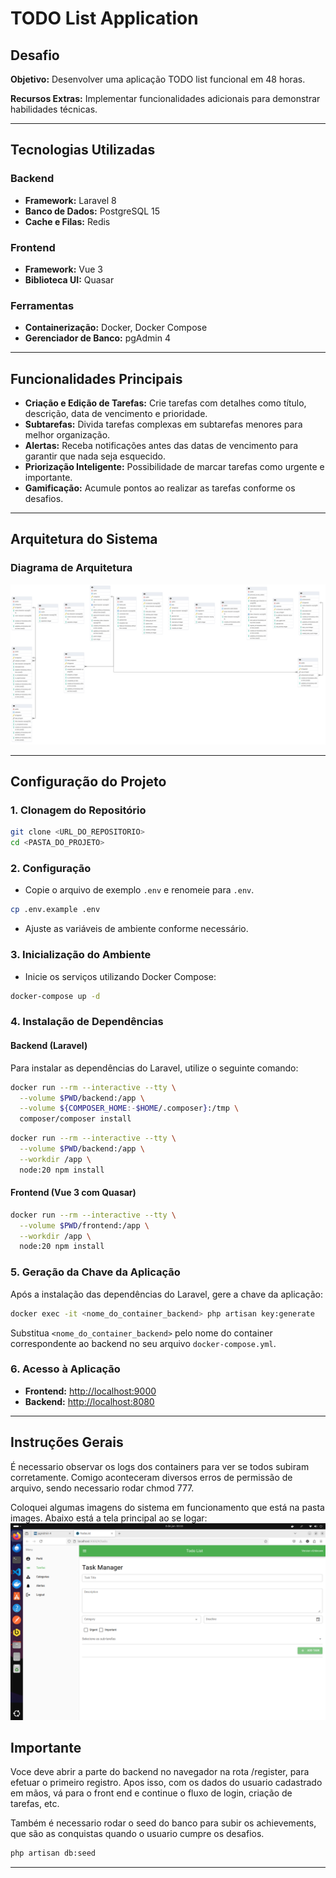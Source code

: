 # TODO List Application

## Desafio

**Objetivo:** Desenvolver uma aplicação TODO list funcional em 48 horas.

**Recursos Extras:** Implementar funcionalidades adicionais para demonstrar habilidades técnicas.

---

## Tecnologias Utilizadas

### Backend
- **Framework:** Laravel 8
- **Banco de Dados:** PostgreSQL 15
- **Cache e Filas:** Redis

### Frontend
- **Framework:** Vue 3
- **Biblioteca UI:** Quasar

### Ferramentas
- **Containerização:** Docker, Docker Compose
- **Gerenciador de Banco:** pgAdmin 4

---

## Funcionalidades Principais

- **Criação e Edição de Tarefas:** Crie tarefas com detalhes como título, descrição, data de vencimento e prioridade.
- **Subtarefas:** Divida tarefas complexas em subtarefas menores para melhor organização.
- **Alertas:** Receba notificações antes das datas de vencimento para garantir que nada seja esquecido.
- **Priorização Inteligente:** Possibilidade de marcar tarefas como urgente e importante.
- **Gamificação:** Acumule pontos ao realizar as tarefas conforme os desafios.

---

## Arquitetura do Sistema

### Diagrama de Arquitetura
![Diagrama de Arquitetura](images/mer.png)

---

## Configuração do Projeto

### 1. Clonagem do Repositório
```bash
git clone <URL_DO_REPOSITORIO>
cd <PASTA_DO_PROJETO>
```

### 2. Configuração
- Copie o arquivo de exemplo `.env` e renomeie para `.env`.
```bash
cp .env.example .env
```
- Ajuste as variáveis de ambiente conforme necessário.

### 3. Inicialização do Ambiente
- Inicie os serviços utilizando Docker Compose:
```bash
docker-compose up -d
```

### 4. Instalação de Dependências

#### Backend (Laravel)
Para instalar as dependências do Laravel, utilize o seguinte comando:
```bash
docker run --rm --interactive --tty \
  --volume $PWD/backend:/app \
  --volume ${COMPOSER_HOME:-$HOME/.composer}:/tmp \
  composer/composer install
```

```bash
docker run --rm --interactive --tty \
  --volume $PWD/backend:/app \
  --workdir /app \
  node:20 npm install
```

#### Frontend (Vue 3 com Quasar)
```bash
docker run --rm --interactive --tty \
  --volume $PWD/frontend:/app \
  --workdir /app \
  node:20 npm install
```

### 5. Geração da Chave da Aplicação
Após a instalação das dependências do Laravel, gere a chave da aplicação:
```bash
docker exec -it <nome_do_container_backend> php artisan key:generate
```
Substitua `<nome_do_container_backend>` pelo nome do container correspondente ao backend no seu arquivo `docker-compose.yml`.

### 6. Acesso à Aplicação
- **Frontend:** [http://localhost:9000](http://localhost:9000)
- **Backend:** [http://localhost:8080](http://localhost:8080)

---

## Instruções Gerais
É necessario observar os logs dos containers para ver se todos subiram corretamente. Comigo aconteceram diversos erros de permissão de arquivo, sendo necessario rodar chmod 777.

Coloquei algumas imagens do sistema em funcionamento que está na pasta images. Abaixo está a tela principal ao se logar:
![Tela principal](images/tasks.png)


## Importante

Voce deve abrir a parte do backend no navegador na rota /register, para efetuar o primeiro registro. Apos isso, com os dados do usuario cadastrado em mãos, vá para o front end e continue o fluxo de login, criação de tarefas, etc.

Também é necessario rodar o seed do banco para subir os achievements, que são as conquistas quando o usuario cumpre os desafios.

```bash
php artisan db:seed
```


---

